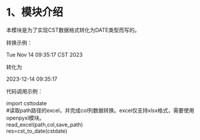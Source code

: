 <h1>1、模块介绍</h1>
<p>本模块是为了实现CST数据格式转化为DATE类型而写的。</p>
<p>转换示例：</p>
<p>Tue Nov 14 09:35:17 CST 2023 <p>转化为</p> 2023-12-14 09:35:17</p>
<p>代码调用示例：</p>
<p>
import csttodate<br>
#读取path路径的excel，并完成col列数据转换。excel仅支持xlsx格式，需要使用openpyxl模块。
<br>read_excel(path,col,save_path)<br>
res=cst_to_date(cstdate)<br>

</p>